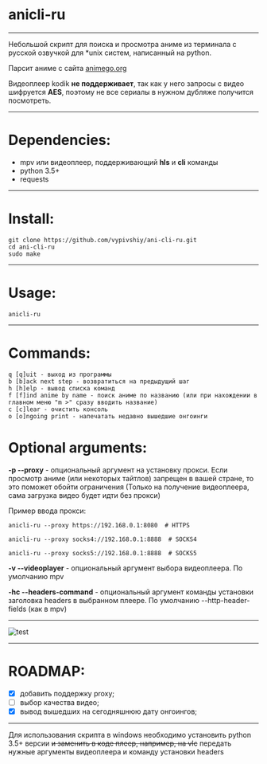 # anicli-ru
___
Небольшой скрипт для поиска и просмотра аниме из терминала с русской озвучкой для *unix систем, написанный на python.

Парсит аниме с сайта [animego.org](https://animego.org/) 

Видеоплеер kodik **не поддерживает**, так как у него запросы с видео шифруется **AES**, 
поэтому не все сериалы в нужном дубляже получится посмотреть.
___
# Dependencies:
* mpv или видеоплеер, поддерживающий __hls__ и __cli__ команды
* python 3.5+
* requests
___
# Install:

```
git clone https://github.com/vypivshiy/ani-cli-ru.git
cd ani-cli-ru
sudo make
```
___
# Usage:
`anicli-ru`
___
# Commands:
```
q [q]uit - выход из программы
b [b]ack next step - возвратиться на предыдущий шаг
h [h]elp - вывод списка команд
f [f]ind anime by name - поиск аниме по названию (или при нахождении в главном меню "m >" сразу вводить название)
c [c]lear - очистить консоль
o [o]ngoing print - напечатать недавно вышедшие онгоинги
```
# Optional arguments:
**-p --proxy** - опциональный аргумент на установку прокси. Если просмотр аниме (или некоторых тайтлов) 
запрещен в вашей стране, то это поможет обойти ограничения (Только на получение видеоплеера, сама загрузка видео будет 
идти без прокси)

Пример ввода прокси:
    
    anicli-ru --proxy https://192.168.0.1:8080  # HTTPS
    
    anicli-ru --proxy socks4://192.168.0.1:8888  # SOCKS4
    
    anicli-ru --proxy socks5://192.168.0.1:8888  # SOCKS5

**-v --videoplayer** - опциональный аргумент выбора видеоплеера. По умолчанию mpv

**-hc --headers-command** - опциональный аргумент команды установки заголовка headers в выбранном плеере.
По умолчанию --http-header-fields (как в mpv)
___
![test](https://i.imgur.com/BgUS2GO.png)
___
# ROADMAP:

- [x] добавить поддержку proxy;
- [ ] выбор качества видео;
- [x] вывод вышедших на сегодняшнюю дату онгоингов;
___
Для использования скрипта в windows необходимо установить python 3.5+ версии 
~~и заменить в коде плеер, например, на vlc~~ 
передать нужные аргументы видеоплеера и команду установки headers
